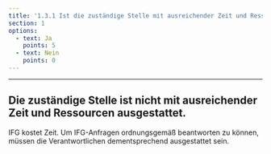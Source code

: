 ```yaml
---
title: '1.3.1 Ist die zuständige Stelle mit ausreichender Zeit und Ressourcen ausgestattet?'
section: 1
options:
  - text: Ja
    points: 5
  - text: Nein
    points: 0
---
```

---
## Die zuständige Stelle ist nicht mit ausreichender Zeit und Ressourcen ausgestattet.

IFG kostet Zeit. Um IFG-Anfragen ordnungsgemäß beantworten zu können, müssen die Verantwortlichen dementsprechend ausgestattet sein. 
